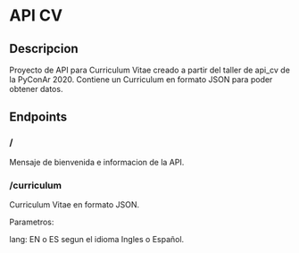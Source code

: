 # API CV

## Descripcion

Proyecto de API para Curriculum Vitae creado a partir del taller de api_cv de la PyConAr 2020.
Contiene un Curriculum en formato JSON para poder obtener datos.

## Endpoints

### /

Mensaje de bienvenida e informacion de la API.


### /curriculum

Curriculum Vitae en formato JSON.

Parametros:

lang: EN o ES segun el idioma Ingles o Español.
